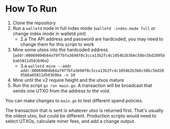 # How To Run

1. Clone the repository
2. Run a `walletd` node in full index mode (`walletd -index.mode full` or change index mode in walletd.yml)
	- 2.a The API address and password are hardcoded, you may need to change them for this script to work
3. Mine some utxos into the hardcoded address (`addr:00069004b64a79f7bfa3698f0c3cca13b2fc4c1054b2b3b6c58bc5bd2095b6a65811d503b9ba`)
	- 3.a `walletd mine --addr addr:00069004b64a79f7bfa3698f0c3cca13b2fc4c1054b2b3b6c58bc5bd2095b6a65811d503b9ba -n 10`
4. Mine until the v2 require height and the utxos mature
5. Run the script `go run main.go`. A transaction will be broadcast that sends one UTXO from the address to the void.

You can make changes to `main.go` to test different spend policies. 

The transaction that is sent is whatever utxo is returned first. That's usually the oldest utxo, but could be different. Production scripts would need to select UTXOs, calculate miner fees, and add a change output.